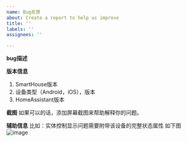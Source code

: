 ```yaml
---
name: Bug反馈
about: Create a report to help us improve
title: ''
labels: ''
assignees: ''

---
```


**bug描述**

**版本信息**
1. SmartHouse版本
3. 设备类型（Android，iOS），版本
2. HomeAssistant版本

**截图**
如果可以的话，添加屏幕截图来帮助解释你的问题。

**辅助信息**
比如：实体控制显示问题需要附带该设备的完整状态属性
如下图
![image](https://github.com/user-attachments/assets/de00d2c4-9781-40b8-b47d-ca5dcd2fa17c)
